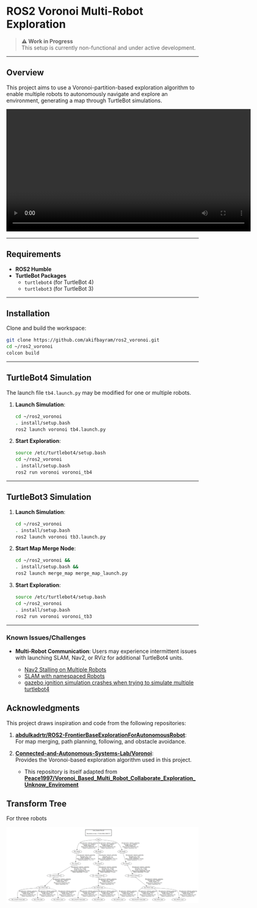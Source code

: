 # ROS2 Voronoi Multi-Robot Exploration

> **⚠️ Work in Progress**  
> This setup is currently non-functional and under active development. 

---

## Overview

This project aims to use a Voronoi-partition-based exploration algorithm to enable multiple robots to autonomously navigate and explore an environment, generating a map through TurtleBot simulations.

<video width="640" controls>
  <source src="media/voronoi_tb3_2.mp4" type="video/mp4">
</video>

---

## Requirements

- **ROS2 Humble**
- **TurtleBot Packages**
  - `turtlebot4` (for TurtleBot 4)
  - `turtlebot3` (for TurtleBot 3)

---

## Installation

Clone and build the workspace:

```bash
git clone https://github.com/akifbayram/ros2_voronoi.git
cd ~/ros2_voronoi
colcon build
```

---

## TurtleBot4 Simulation

The launch file `tb4.launch.py` may be modified for one or multiple robots.

1. **Launch Simulation**:
   ```bash
   cd ~/ros2_voronoi
   . install/setup.bash
   ros2 launch voronoi tb4.launch.py
   ```

2. **Start Exploration**:
   ```bash
   source /etc/turtlebot4/setup.bash
   cd ~/ros2_voronoi
   . install/setup.bash
   ros2 run voronoi voronoi_tb4
   ```

---

## TurtleBot3 Simulation

1. **Launch Simulation**:
   ```bash
   cd ~/ros2_voronoi
   . install/setup.bash
   ros2 launch voronoi tb3.launch.py
   ```

2. **Start Map Merge Node**:
   ```bash
   cd ~/ros2_voronoi && 
   . install/setup.bash && 
   ros2 launch merge_map merge_map_launch.py 
   ```

3. **Start Exploration**:
   ```bash
   source /etc/turtlebot4/setup.bash
   cd ~/ros2_voronoi
   . install/setup.bash
   ros2 run voronoi voronoi_tb3
   ```

---

### Known Issues/Challenges

- **Multi-Robot Communication**: Users may experience intermittent issues with launching SLAM, Nav2, or RViz for additional TurtleBot4 units.

    - [Nav2 Stalling on Multiple Robots](https://github.com/ros-navigation/navigation2/issues/4350)
    - [SLAM with namespaced Robots](https://github.com/turtlebot/turtlebot4/issues/159)
    - [gazebo ignition simulation crashes when trying to simulate multiple turtlebot4 ](https://github.com/turtlebot/turtlebot4_simulator/issues/60)


## **Acknowledgments**

This project draws inspiration and code from the following repositories:

1. [**abdulkadrtr/ROS2-FrontierBaseExplorationForAutonomousRobot**](https://github.com/abdulkadrtr/ROS2-FrontierBaseExplorationForAutonomousRobot):  
   For map merging, path planning, following, and obstacle avoidance.

2. [**Connected-and-Autonomous-Systems-Lab/Voronoi**](https://github.com/Connected-and-Autonomous-Systems-Lab/voronoi):  
   Provides the Voronoi-based exploration algorithm used in this project.  
   - This repository is itself adapted from [**Peace1997/Voronoi_Based_Multi_Robot_Collaborate_Exploration_Unknow_Enviroment**](https://github.com/Peace1997/Voronoi_Based_Multi_Robot_Collaborate_Exploration_Unknow_Enviroment/tree/master)


## **Transform Tree**

For three robots

![alt text](media/image.png)